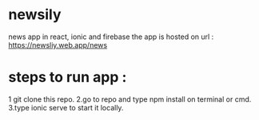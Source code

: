 # newsily
news app in react, ionic and firebase
the app is hosted on url : https://newsliy.web.app/news
# steps to run app :
1 git clone this repo.
2.go to repo and type npm install on terminal or cmd.
3.type ionic serve to start it locally.
